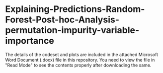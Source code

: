 # Explaining-Predictions-Random-Forest-Post-hoc-Analysis-permutation-impurity-variable-importance

The details of the codeset and plots are included in the attached Microsoft Word Document (.docx) file in this repository. 
You need to view the file in "Read Mode" to see the contents properly after downloading the same.

